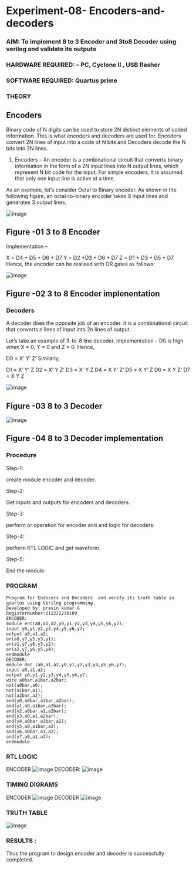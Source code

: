 # Experiment-08- Encoders-and-decoders 
### AIM: To implement 8 to 3 Encoder and  3to8 Decoder using verilog and validate its outputs
### HARDWARE REQUIRED:  – PC, Cyclone II , USB flasher
### SOFTWARE REQUIRED:   Quartus prime
### THEORY 

## Encoders
Binary code of N digits can be used to store 2N distinct elements of coded information. This is what encoders and decoders are used for. Encoders convert 2N lines of input into a code of N bits and Decoders decode the N bits into 2N lines.

1. Encoders –
An encoder is a combinational circuit that converts binary information in the form of a 2N input lines into N output lines, which represent N bit code for the input. For simple encoders, it is assumed that only one input line is active at a time.

As an example, let’s consider Octal to Binary encoder. As shown in the following figure, an octal-to-binary encoder takes 8 input lines and generates 3 output lines.

![image](https://user-images.githubusercontent.com/36288975/171543588-bc0746df-a173-4b35-989e-5fb7d385fe8a.png)
## Figure -01 3 to 8 Encoder 


Implementation –

X = D4 + D5 + D6 + D7
Y = D2 +D3 + D6 + D7
Z = D1 + D3 + D5 + D7 
Hence, the encoder can be realised with OR gates as follows:


![image](https://user-images.githubusercontent.com/36288975/171543740-68403b82-aa93-4c98-9343-f32b14885a2e.png)
## Figure -02 3 to 8 Encoder implenentation 

 ### Decoders 
A decoder does the opposite job of an encoder. It is a combinational circuit that converts n lines of input into 2n lines of output.

Let’s take an example of 3-to-8 line decoder.
Implementation –
D0 is high when X = 0, Y = 0 and Z = 0. Hence,

D0 = X’ Y’ Z’ 
Similarly,

D1 = X’ Y’ Z
D2 = X’ Y Z’
D3 = X’ Y Z
D4 = X Y’ Z’
D5 = X Y’ Z
D6 = X Y Z’
D7 = X Y Z 


![image](https://user-images.githubusercontent.com/36288975/171543978-ee2d0671-2846-40a1-8705-507fd6287a49.png)
## Figure -03 8 to 3 Decoder 



![image](https://user-images.githubusercontent.com/36288975/171543866-5a6eace6-8683-49d7-9c4f-a7cb30ec3035.png)
## Figure -04 8 to 3 Decoder implementation 

### Procedure
Step-1:

create module encoder and decoder.

Step-2:

Get inputs and outputs for encoders and decoders.

Step-3:

perform or operation for encoder and and logic for decoders.

Step-4:

perform RTL LOGIC and get waveform.

Step-5:

End the module.



### PROGRAM 
```
Program for Endocers and Decoders  and verify its truth table in quartus using Verilog programming.
Developed by: pravin kumar G
RegisterNumber:212222230109 
ENCODER:
module enc(a0,a1,a2,y0,y1,y2,y3,y4,y5,y6,y7);
input y0,y1,y2,y3,y4,y5,y6,y7;
output a0,a1,a2;
or(a0,y7,y5,y3,y1);
or(a1,y7,y6,y3,y2);
or(a2,y7,y6,y5,y4);
endmodule
DECODER:
module dec (a0,a1,a2,y0,y1,y2,y3,y4,y5,y6,y7);
input a0,a1,a2;
output y0,y1,y2,y3,y4,y5,y6,y7;
wire a0bar,a1bar,a2bar;
not(a0bar,a0);
not(a1bar,a1);
not(a2bar,a2);
and(y0,a0bar,a1bar,a2bar);
and(y1,a0,a1bar,a2bar);
and(y2,a0bar,a1,a2bar);
and(y3,a0,a1,a2bar);
and(y4,a0bar,a1bar,a2);
and(y5,a0,a1bar,a2);
and(y6,a0bar,a1,a2);
and(y7,a0,a1,a2);
endmodule
```






### RTL LOGIC  
ENCODER
 ![image](https://github.com/Pravin878/Experiment-08-Encoders-and-decoders-/assets/118799555/47a10c9d-0dd7-4e0a-9879-14b79b6f0684)
DECODER:
![image](https://github.com/Pravin878/Experiment-08-Encoders-and-decoders-/assets/118799555/73a1234b-c70f-4b38-ba4d-2ea1f5b2ea97)








### TIMING DIGRAMS  
ENCODER
![image](https://github.com/Pravin878/Experiment-08-Encoders-and-decoders-/assets/118799555/14fb791d-70b2-4e36-b8be-6fce9fe15b82)
DECODER
![image](https://github.com/Pravin878/Experiment-08-Encoders-and-decoders-/assets/118799555/4130d1db-397a-45d3-a179-75239473b8a1)





### TRUTH TABLE 
![image](https://github.com/Pravin878/Experiment-08-Encoders-and-decoders-/assets/118799555/d284640e-c9a4-4e46-ad52-7d8dca411c9e)






### RESULTS :
Thus the program to design encoder and decoder is successfully completed.
